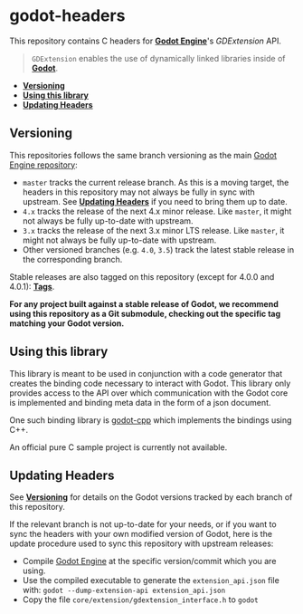 # godot-headers

This repository contains C headers for
[**Godot Engine**](https://github.com/godotengine/godot)'s *GDExtension* API.

> `GDExtension` enables the use of dynamically linked libraries inside of
> [**Godot**](https://github.com/godotengine/godot).

- [**Versioning**](#versioning)
- [**Using this library**](#using-this-library)
- [**Updating Headers**](#updating-headers)

## Versioning

This repositories follows the same branch versioning as the main [Godot Engine
repository](https://github.com/godotengine/godot):

- `master` tracks the current release branch. As this is a moving target,
  the headers in this repository may not always be fully in sync with upstream.
  See [**Updating Headers**](#updating-headers) if you need to bring
  them up to date.
- `4.x` tracks the release of the next 4.x minor release. Like `master`, it
  might not always be fully up-to-date with upstream.
- `3.x` tracks the release of the next 3.x minor LTS release. Like `master`, it
  might not always be fully up-to-date with upstream.
- Other versioned branches (e.g. `4.0`, `3.5`) track the latest stable release
  in the corresponding branch.

Stable releases are also tagged on this repository (except for 4.0.0 and 4.0.1):
[**Tags**](../../tags).

**For any project built against a stable release of Godot, we recommend using
this repository as a Git submodule, checking out the specific tag matching your
Godot version.**

## Using this library

This library is meant to be used in conjunction with a code generator that creates the binding code necessary to interact with Godot. This library only provides access to the API over which communication with the Godot core is implemented and binding meta data in the form of a json document.

One such binding library is [godot-cpp](https://github.com/godotengine/godot-cpp) which implements the bindings using C++.

An official pure C sample project is currently not available.

## Updating Headers

See [**Versioning**](#versioning) for details on the Godot versions tracked by
each branch of this repository.

If the relevant branch is not up-to-date for your needs, or if you want to sync
the headers with your own modified version of Godot, here is the update
procedure used to sync this repository with upstream releases:

- Compile [Godot Engine](https://github.com/godotengine/godot) at the specific
  version/commit which you are using.
- Use the compiled executable to generate the `extension_api.json` file with:
  `godot --dump-extension-api extension_api.json`
- Copy the file `core/extension/gdextension_interface.h` to `godot`
